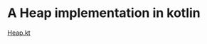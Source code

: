 # A Heap implementation in kotlin

[Heap.kt](https://github.com/JonasGroenbek/Heap/blob/master/src/Heap.kt)
